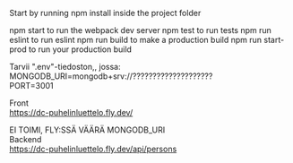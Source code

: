 Start by running npm install inside the project folder  
  
npm start to run the webpack dev server npm test to run tests npm run eslint to run eslint npm run build to make a production build npm run start-prod to run your production build  
  
Tarvii ".env"-tiedoston,, jossa:  
MONGODB_URI=mongodb+srv://????????????????????  
PORT=3001  



Front  
https://dc-puhelinluettelo.fly.dev/  


EI TOIMI, FLY:SSÄ VÄÄRÄ MONGODB_URI  
Backend  
https://dc-puhelinluettelo.fly.dev/api/persons  
